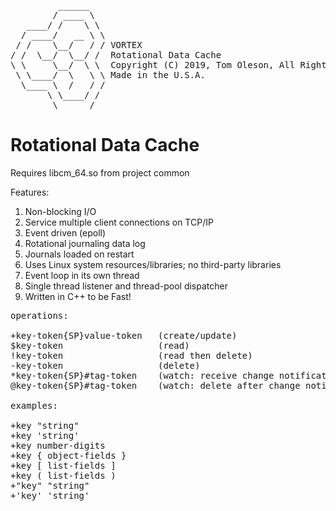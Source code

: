 <pre>
         ______
        / ____ \
   ____/ /    \ \
  / ____/   __ \ \
 / /    \__/   / / VORTEX
/ /  \__/  \__/ /  Rotational Data Cache
\ \     \__/  \ \  Copyright (C) 2019, Tom Oleson, All Rights Reserved.
 \ \____/  \   \ \ Made in the U.S.A.
  \____ \  /   / /
       \ \____/ /
        \______/
</pre>

# Rotational Data Cache

Requires libcm_64.so from project common

Features:
1. Non-blocking I/O
2. Service multiple client connections on TCP/IP
3. Event driven (epoll)
4. Rotational journaling data log
5. Journals loaded on restart
6. Uses Linux system resources/libraries; no third-party libraries
7. Event loop in its own thread
8. Single thread listener and thread-pool dispatcher
9. Written in C++ to be Fast!


<pre>
operations:

+key-token{SP}value-token   (create/update)
$key-token                  (read)
!key-token                  (read then delete)
-key-token                  (delete)
*key-token{SP}#tag-token    (watch: receive change notifications)
@key-token{SP}#tag-token    (watch: delete after change notification)

examples:

+key "string"
+key 'string'
+key number-digits
+key { object-fields }
+key [ list-fields ]
+key ( list-fields )
+"key" "string"
+'key' 'string'

</pre>
